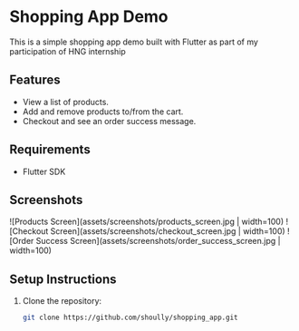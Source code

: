 # Shopping App Demo

This is a simple shopping app demo built with Flutter as part of my participation of HNG internship  

## Features
- View a list of products.
- Add and remove products to/from the cart.
- Checkout and see an order success message.

## Requirements
- Flutter SDK

## Screenshots
![Products Screen](assets/screenshots/products_screen.jpg | width=100)
![Checkout Screen](assets/screenshots/checkout_screen.jpg | width=100)
![Order Success Screen](assets/screenshots/order_success_screen.jpg | width=100)

## Setup Instructions
1. Clone the repository:
   ```bash
   git clone https://github.com/shoully/shopping_app.git